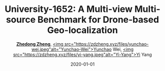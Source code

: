 ---
title: "University-1652: A Multi-view Multi-source Benchmark for Drone-based Geo-localization"
collection: publications
permalink: /publication/Universi2020
date: 2020-01-01
doi: 10.1145/3394171.3413896
keywords: 
venue: 'ACM MM'
paperurl: 'https://zdzheng.xyz/files/ACMMM20.pdf'
blog: 'https://zhuanlan.zhihu.com/p/110987552'
code: 'https://github.com/layumi/University1652-Baseline'
author: '<strong><a href="https://zdzheng.xyz/authors/Zhedong-Zheng" class="author">Zhedong Zheng</a></strong>, <a href="https://zdzheng.xyz/authors/Yunchao-Wei" class="author"><img src="https://zdzheng.xyz/files/yunchao-wei.jpeg"alt="Yunchao-Wei">Yunchao Wei</a>, <a href="https://zdzheng.xyz/authors/Yi-Yang" class="author"><img src="https://zdzheng.xyz/files/yi-yang.jpeg"alt="Yi-Yang">Yi Yang</a>'
sqlauthor: 'Zhedong Zheng, Yunchao Wei, Yi Yang, '
citation: ' Zhedong Zheng,  Yunchao Wei,  Yi Yang, &quot;University-1652: A Multi-view Multi-source Benchmark for Drone-based Geo-localization.&quot; ACM MM, 2020. DOI: 10.1145/3394171.3413896'
pub_year: '2020'
bib: >
    @inproceedings{zheng2020university,<br>author = "Zheng, Zhedong and Wei, Yunchao and Yang, Yi",<br>doi = "10.1145/3394171.3413896",<br>title = "University-1652: A Multi-view Multi-source Benchmark for Drone-based Geo-localization",<br>booktitle = "ACM MM",<br>pages = "1395--1403",<br>code = "https://github.com/layumi/University1652-Baseline",<br>url = "https://zdzheng.xyz/files/ACMMM20.pdf",<br>blog = "https://zhuanlan.zhihu.com/p/110987552",<br>year = "2020"
    }

---